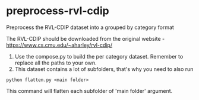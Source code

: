 # preprocess-rvl-cdip
Preprocess the RVL-CDIP dataset into a grouped by category format


The RVL-CDIP should be downloaded from the original website - https://www.cs.cmu.edu/~aharley/rvl-cdip/

1. Use the compose.py to build the per category dataset. Remember to replace all the paths to your own.
2. This dataset contains a lot of subfolders, that's why you need to also run 

`python flatten.py <main folder>`

This command will flatten each subfolder of 'main folder' argument. 
